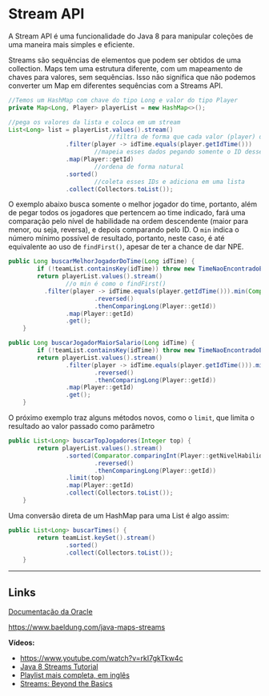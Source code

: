 # Stream API

A Stream API é uma funcionalidade do Java 8 para manipular coleções de uma maneira mais simples e eficiente.

Streams são sequências de elementos que podem ser obtidos de uma collection. Maps tem uma estrutura diferente, com um mapeamento de chaves para valores, sem sequências. Isso não significa que não podemos converter um Map em diferentes sequências com a Streams API.

```java
//Temos um HashMap com chave do tipo Long e valor do tipo Player
private Map<Long, Player> playerList = new HashMap<>();

//pega os valores da lista e coloca em um stream
List<Long> list = playerList.values().stream()
							//filtra de forma que cada valor (player) deve ter o idTime iguais (devem ser do 									mesmo time)
                .filter(player -> idTime.equals(player.getIdTime()))
  						//mapeia esses dados pegando somente o ID desses players
                .map(Player::getId)
  						//ordena de forma natural
                .sorted()
  						//coleta esses IDs e adiciona em uma lista
                .collect(Collectors.toList());
```



O exemplo abaixo busca somente o melhor jogador do time, portanto, além de pegar todos os jogadores que pertencem ao time indicado, fará uma comparação pelo nível de habilidade na ordem descendente (maior para menor, ou seja, reversa), e depois comparando pelo ID. O `min` indica o número mínimo possível de resultado, portanto, neste caso, é até equivalente ao uso de `findFirst()`, apesar de ter a chance de dar NPE.

```java
public Long buscarMelhorJogadorDoTime(Long idTime) {
        if (!teamList.containsKey(idTime)) throw new TimeNaoEncontradoException();
        return playerList.values().stream()
				//o min é como o findFirst()
          .filter(player -> idTime.equals(player.getIdTime())).min(Comparator.comparing(Player::getNivelHabilidade)
                        .reversed()
                        .thenComparingLong(Player::getId))
                .map(Player::getId)
                .get();
    }

public Long buscarJogadorMaiorSalario(Long idTime) {
        if (!teamList.containsKey(idTime)) throw new TimeNaoEncontradoException();
        return playerList.values().stream()
                .filter(player -> idTime.equals(player.getIdTime())).min(Comparator.comparing(Player::getSalario)
                        .reversed()
                        .thenComparingLong(Player::getId))
                .map(Player::getId)
                .get();
    }
```

O próximo exemplo traz alguns métodos novos, como o `limit`, que limita o resultado ao valor passado como parâmetro

```java
public List<Long> buscarTopJogadores(Integer top) {
        return playerList.values().stream()
                .sorted(Comparator.comparingInt(Player::getNivelHabilidade)
                        .reversed()
                        .thenComparingLong(Player::getId))
                .limit(top)
                .map(Player::getId)
                .collect(Collectors.toList());
    }
```

Uma conversão direta de um HashMap para uma List é algo assim:

```java
public List<Long> buscarTimes() {
        return teamList.keySet().stream()
                .sorted()
                .collect(Collectors.toList());
    }
```



***

## Links

[Documentação da Oracle](https://www.oracle.com/technetwork/pt/articles/java/streams-api-java-8-3410098-ptb.html)

https://www.baeldung.com/java-maps-streams

**Vídeos:**

- https://www.youtube.com/watch?v=rkI7gkTkw4c
- [Java 8 Streams Tutorial](https://www.youtube.com/watch?v=t1-YZ6bF-g0)
- [Playlist mais completa, em inglês](https://www.youtube.com/watch?v=vHwToYEYvsU&list=PLTyWtrsGknYdqY_7lwcbJ1z4bvc5yEEZl)
- [Streams: Beyond the Basics](https://www.youtube.com/watch?v=TCJdc9SYwlQ)
